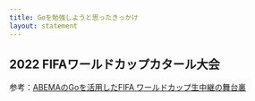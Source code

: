 ```yaml
---
title: Goを勉強しようと思ったきっかけ
layout: statement
---
```


## 2022 FIFAワールドカップカタール大会

参考：[ABEMAのGoを活用したFIFA ワールドカップ生中継の舞台裏](https://developers.cyberagent.co.jp/blog/archives/41414/)

<!--
2022年に行われたFIFAワールドカップカタール大会です。
ABEMAでの生中継にあたって、Goが使われていることを知ったのをきっかけに一気に興味を持つようになりました。ちなみにこれを知ったのは昨年の9月頃でした。
サッカーをやっていた自分にはとにかく刺さりました。
-->
